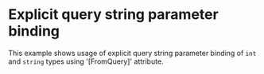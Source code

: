 # Explicit query string parameter binding

This example shows usage of explicit query string parameter binding of `int` and `string` types using '[FromQuery]' attribute.